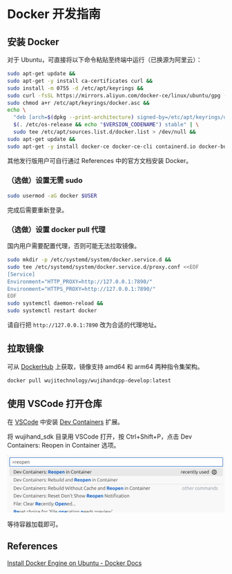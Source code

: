 # Docker 开发指南

## 安装 Docker

对于 Ubuntu，可直接将以下命令粘贴至终端中运行（已换源为阿里云）：

```bash
sudo apt-get update &&
sudo apt-get -y install ca-certificates curl &&
sudo install -m 0755 -d /etc/apt/keyrings &&
sudo curl -fsSL https://mirrors.aliyun.com/docker-ce/linux/ubuntu/gpg -o /etc/apt/keyrings/docker.asc &&
sudo chmod a+r /etc/apt/keyrings/docker.asc &&
echo \
  "deb [arch=$(dpkg --print-architecture) signed-by=/etc/apt/keyrings/docker.asc] https://mirrors.aliyun.com/docker-ce/linux/ubuntu \
  $(. /etc/os-release && echo "$VERSION_CODENAME") stable" | \
  sudo tee /etc/apt/sources.list.d/docker.list > /dev/null &&
sudo apt-get update &&
sudo apt-get -y install docker-ce docker-ce-cli containerd.io docker-buildx-plugin docker-compose-plugin
```

其他发行版用户可自行通过 References 中的官方文档安装 Docker。

### （选做）设置无需 sudo

```bash
sudo usermod -aG docker $USER
```

完成后需要重新登录。

### （选做）设置 docker pull 代理

国内用户需要配置代理，否则可能无法拉取镜像。

```bash
sudo mkdir -p /etc/systemd/system/docker.service.d &&
sudo tee /etc/systemd/system/docker.service.d/proxy.conf <<EOF
[Service]
Environment="HTTP_PROXY=http://127.0.0.1:7890/"
Environment="HTTPS_PROXY=http://127.0.0.1:7890/"
EOF
sudo systemctl daemon-reload &&
sudo systemctl restart docker
```

请自行把 `http://127.0.0.1:7890` 改为合适的代理地址。

## 拉取镜像

可从 [DockerHub](https://hub.docker.com/repository/docker/wujitechnology/wujihandcpp-develop) 上获取，镜像支持 amd64 和 arm64 两种指令集架构。

```bash
docker pull wujitechnology/wujihandcpp-develop:latest
```

## 使用 VSCode 打开仓库

在 [VSCode](https://code.visualstudio.com/) 中安装 [Dev Containers](https://marketplace.visualstudio.com/items?itemName=ms-vscode-remote.remote-containers) 扩展。

将 wujihand_sdk 目录用 VSCode 打开，按 Ctrl+Shift+P，点击 Dev Containers: Reopen in Container 选项。

![Dev Containers: Reopen in Container](../images/docker-develop-guide/1.png)

等待容器加载即可。

## References

[Install Docker Engine on Ubuntu - Docker Docs](https://docs.docker.com/engine/install/ubuntu/)